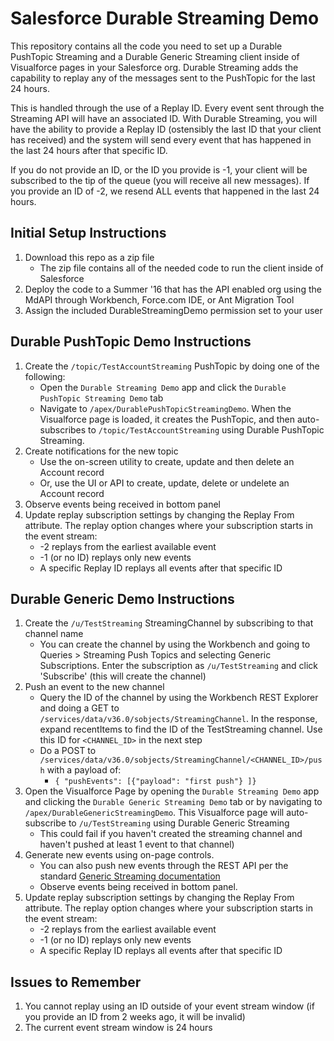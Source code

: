 # Salesforce Durable Streaming Demo
This repository contains all the code you need to set up a Durable PushTopic Streaming and a Durable Generic Streaming client inside of Visualforce pages in your Salesforce org.  Durable Streaming adds the capability to replay any of the messages sent to the PushTopic for the last 24 hours.

This is handled through the use of a Replay ID.  Every event sent through the Streaming API will have an associated ID.  With Durable Streaming, you will have the ability to provide a Replay ID (ostensibly the last ID that your client has received) and the system will send every event that has happened in the last 24 hours after that specific ID.

If you do not provide an ID, or the ID you provide is -1, your client will be subscribed to the tip of the queue (you will receive all new messages).  If you provide an ID of -2, we resend ALL events that happened in the last 24 hours. 

## Initial Setup Instructions
1. Download this repo as a zip file
    * The zip file contains all of the needed code to run the client inside of Salesforce
2. Deploy the code to a Summer '16 that has the API enabled org using the MdAPI through Workbench, Force.com IDE, or Ant Migration Tool
3. Assign the included DurableStreamingDemo permission set to your user

## Durable PushTopic Demo Instructions
1. Create the `/topic/TestAccountStreaming` PushTopic by doing one of the following:
    * Open the `Durable Streaming Demo` app and click the `Durable PushTopic Streaming Demo` tab 
    * Navigate to `/apex/DurablePushTopicStreamingDemo`.  When the Visualforce page is loaded, it creates the PushTopic, and then auto-subscribes to `/topic/TestAccountStreaming` using Durable PushTopic Streaming.
2. Create notifications for the new topic
    * Use the on-screen utility to create, update and then delete an Account record
    * Or, use the UI or API to create, update, delete or undelete an Account record  
3. Observe events being received in bottom panel
4. Update replay subscription settings by changing the Replay From attribute. The replay option changes where your subscription starts in the event stream:
    * -2 replays from the earliest available event
    * -1 (or no ID) replays only new events
    * A specific Replay ID replays all events after that specific ID

## Durable Generic Demo Instructions
1. Create the `/u/TestStreaming` StreamingChannel by subscribing to that channel name
    * You can create the channel by using the Workbench and going to Queries > Streaming Push Topics and selecting Generic Subscriptions.  Enter the subscription as `/u/TestStreaming` and click 'Subscribe' (this will create the channel)
2. Push an event to the new channel
    * Query the ID of the channel by using the Workbench REST Explorer and doing a GET to `/services/data/v36.0/sobjects/StreamingChannel`.  In the response, expand recentItems to find the ID of the TestStreaming channel. Use this ID for `<CHANNEL_ID>` in the next step
    * Do a POST to `/services/data/v36.0/sobjects/StreamingChannel/<CHANNEL_ID>/push` with a payload of:
        * `{ "pushEvents": [{"payload": "first push"} ]}`  
3. Open the Visualforce Page by opening the `Durable Streaming Demo` app and clicking the `Durable Generic Streaming Demo` tab or by navigating to `/apex/DurableGenericStreamingDemo`.  This Visualforce page will auto-subscribe to `/u/TestStreaming` using Durable Generic Streaming  
    * This could fail if you haven't created the streaming channel and haven't pushed at least 1 event to that channel)
4. Generate new events using on-page controls. 
    * You can also push new events through the REST API per the standard [Generic Streaming documentation](https://developer.salesforce.com/docs/atlas.en-us.api_streaming.meta/api_streaming/resources_push.htm)
    * Observe events being received in bottom panel. 
5. Update replay subscription settings by changing the Replay From attribute. The replay option changes where your subscription starts in the event stream:
    * -2 replays from the earliest available event
    * -1 (or no ID) replays only new events
    * A specific Replay ID replays all events after that specific ID

## Issues to Remember
1. You cannot replay using an ID outside of your event stream window (if you provide an ID from 2 weeks ago, it will be invalid)
2. The current event stream window is 24 hours
